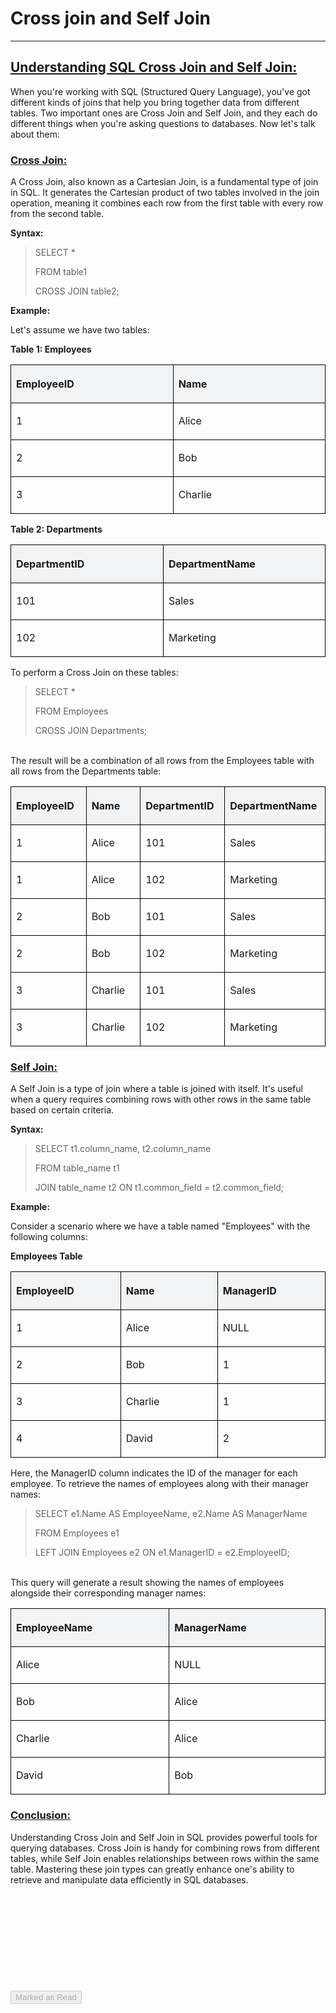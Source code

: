 
<div class="track_article_contents__9JJFV"><h1 class="track_title__g20mM">Cross join and Self Join</h1><hr><div class="track_body__GeGQu"><h2><u><span class="GFGEditorTheme__textUnderline">Understanding SQL Cross Join and Self Join:</span></u></h2><p dir="ltr"><span>When you're working with SQL (Structured Query Language), you've got different kinds of joins that help you bring together data from different tables. Two important ones are Cross Join and Self Join, and they each do different things when you're asking questions to databases. Now let's talk about them:</span></p><h3><u><span class="GFGEditorTheme__textUnderline">Cross Join:</span></u></h3><p dir="ltr"><span>A Cross Join, also known as a Cartesian Join, is a fundamental type of join in SQL. It generates the Cartesian product of two tables involved in the join operation, meaning it combines each row from the first table with every row from the second table.</span></p><p dir="ltr"><b><strong>Syntax:</strong></b></p><blockquote><p dir="ltr"><span>SELECT * </span></p><p dir="ltr"><span>FROM table1</span></p><p dir="ltr"><span>CROSS JOIN table2;</span></p></blockquote><p dir="ltr"><b><strong>Example:</strong></b></p><p dir="ltr"><span>Let's assume we have two tables:</span></p><p dir="ltr"><b><strong>Table 1: Employees</strong></b></p><table class="GFGEditorTheme__table"><colgroup><col><col></colgroup><tbody><tr><th class="GFGEditorTheme__tableCell GFGEditorTheme__tableCellHeader" style="width: 350px; border: 1px solid black; vertical-align: top; text-align: start; background-color: rgb(242, 243, 245);"><p dir="ltr"><span>EmployeeID	</span></p></th><th class="GFGEditorTheme__tableCell GFGEditorTheme__tableCellHeader" style="width: 350px; border: 1px solid black; vertical-align: top; text-align: start; background-color: rgb(242, 243, 245);"><p dir="ltr"><span>Name</span></p></th></tr><tr><td class="GFGEditorTheme__tableCell" style="width: 350px; border: 1px solid black; vertical-align: top; text-align: start;"><p><span>1</span></p></td><td class="GFGEditorTheme__tableCell" style="width: 350px; border: 1px solid black; vertical-align: top; text-align: start;"><p dir="ltr"><span>Alice</span></p></td></tr><tr><td class="GFGEditorTheme__tableCell" style="width: 350px; border: 1px solid black; vertical-align: top; text-align: start;"><p><span>2</span></p></td><td class="GFGEditorTheme__tableCell" style="width: 350px; border: 1px solid black; vertical-align: top; text-align: start;"><p dir="ltr"><span>Bob</span></p></td></tr><tr><td class="GFGEditorTheme__tableCell" style="width: 350px; border: 1px solid black; vertical-align: top; text-align: start;"><p><span>3</span></p></td><td class="GFGEditorTheme__tableCell" style="width: 350px; border: 1px solid black; vertical-align: top; text-align: start;"><p dir="ltr"><span>Charlie</span></p></td></tr></tbody></table><p dir="ltr"><b><strong>Table 2: Departments</strong></b></p><table class="GFGEditorTheme__table"><colgroup><col><col></colgroup><tbody><tr><th class="GFGEditorTheme__tableCell GFGEditorTheme__tableCellHeader" style="width: 350px; border: 1px solid black; vertical-align: top; text-align: start; background-color: rgb(242, 243, 245);"><p dir="ltr"><span>DepartmentID</span></p></th><th class="GFGEditorTheme__tableCell GFGEditorTheme__tableCellHeader" style="width: 350px; border: 1px solid black; vertical-align: top; text-align: start; background-color: rgb(242, 243, 245);"><p dir="ltr"><span>DepartmentName</span></p></th></tr><tr><td class="GFGEditorTheme__tableCell" style="width: 350px; border: 1px solid black; vertical-align: top; text-align: start;"><p><span>101</span></p></td><td class="GFGEditorTheme__tableCell" style="width: 350px; border: 1px solid black; vertical-align: top; text-align: start;"><p dir="ltr"><span>Sales</span></p></td></tr><tr><td class="GFGEditorTheme__tableCell" style="width: 350px; border: 1px solid black; vertical-align: top; text-align: start;"><p><span>102</span></p></td><td class="GFGEditorTheme__tableCell" style="width: 350px; border: 1px solid black; vertical-align: top; text-align: start;"><p dir="ltr"><span>Marketing</span></p></td></tr></tbody></table><p dir="ltr"><span>To perform a Cross Join on these tables:</span></p><blockquote><p dir="ltr"><span>SELECT *</span></p><p dir="ltr"><span>FROM Employees</span></p><p dir="ltr"><span>CROSS JOIN Departments;</span></p></blockquote><p dir="ltr"><br><span>The result will be a combination of all rows from the Employees table with all rows from the Departments table:</span></p><table class="GFGEditorTheme__table"><colgroup><col><col><col><col></colgroup><tbody><tr><th class="GFGEditorTheme__tableCell GFGEditorTheme__tableCellHeader" style="width: 175px; border: 1px solid black; vertical-align: top; text-align: start; background-color: rgb(242, 243, 245);"><p dir="ltr"><span>EmployeeID</span></p></th><th class="GFGEditorTheme__tableCell GFGEditorTheme__tableCellHeader" style="width: 175px; border: 1px solid black; vertical-align: top; text-align: start; background-color: rgb(242, 243, 245);"><p dir="ltr"><span>Name</span></p></th><th class="GFGEditorTheme__tableCell GFGEditorTheme__tableCellHeader" style="width: 175px; border: 1px solid black; vertical-align: top; text-align: start; background-color: rgb(242, 243, 245);"><p dir="ltr"><span>DepartmentID</span></p></th><th class="GFGEditorTheme__tableCell GFGEditorTheme__tableCellHeader" style="width: 175px; border: 1px solid black; vertical-align: top; text-align: start; background-color: rgb(242, 243, 245);"><p dir="ltr"><span>DepartmentName</span></p></th></tr><tr><td class="GFGEditorTheme__tableCell" style="width: 175px; border: 1px solid black; vertical-align: top; text-align: start;"><p><span>1</span></p></td><td class="GFGEditorTheme__tableCell" style="width: 175px; border: 1px solid black; vertical-align: top; text-align: start;"><p dir="ltr"><span>Alice</span></p></td><td class="GFGEditorTheme__tableCell" style="width: 175px; border: 1px solid black; vertical-align: top; text-align: start;"><p><span>101</span></p></td><td class="GFGEditorTheme__tableCell" style="width: 175px; border: 1px solid black; vertical-align: top; text-align: start;"><p dir="ltr"><span>Sales</span></p></td></tr><tr><td class="GFGEditorTheme__tableCell" style="width: 175px; border: 1px solid black; vertical-align: top; text-align: start;"><p><span>1</span></p></td><td class="GFGEditorTheme__tableCell" style="width: 175px; border: 1px solid black; vertical-align: top; text-align: start;"><p dir="ltr"><span>Alice</span></p></td><td class="GFGEditorTheme__tableCell" style="width: 175px; border: 1px solid black; vertical-align: top; text-align: start;"><p><span>102</span></p></td><td class="GFGEditorTheme__tableCell" style="width: 175px; border: 1px solid black; vertical-align: top; text-align: start;"><p dir="ltr"><span>Marketing</span></p></td></tr><tr><td class="GFGEditorTheme__tableCell" style="width: 175px; border: 1px solid black; vertical-align: top; text-align: start;"><p><span>2</span></p></td><td class="GFGEditorTheme__tableCell" style="width: 175px; border: 1px solid black; vertical-align: top; text-align: start;"><p dir="ltr"><span>Bob</span></p></td><td class="GFGEditorTheme__tableCell" style="width: 175px; border: 1px solid black; vertical-align: top; text-align: start;"><p><span>101</span></p></td><td class="GFGEditorTheme__tableCell" style="width: 175px; border: 1px solid black; vertical-align: top; text-align: start;"><p dir="ltr"><span>Sales</span></p></td></tr><tr><td class="GFGEditorTheme__tableCell" style="width: 175px; border: 1px solid black; vertical-align: top; text-align: start;"><p><span>2</span></p></td><td class="GFGEditorTheme__tableCell" style="width: 175px; border: 1px solid black; vertical-align: top; text-align: start;"><p dir="ltr"><span>Bob</span></p></td><td class="GFGEditorTheme__tableCell" style="width: 175px; border: 1px solid black; vertical-align: top; text-align: start;"><p><span>102</span></p></td><td class="GFGEditorTheme__tableCell" style="width: 175px; border: 1px solid black; vertical-align: top; text-align: start;"><p dir="ltr"><span>Marketing</span></p></td></tr><tr><td class="GFGEditorTheme__tableCell" style="width: 175px; border: 1px solid black; vertical-align: top; text-align: start;"><p><span>3</span></p></td><td class="GFGEditorTheme__tableCell" style="width: 175px; border: 1px solid black; vertical-align: top; text-align: start;"><p dir="ltr"><span>Charlie</span></p></td><td class="GFGEditorTheme__tableCell" style="width: 175px; border: 1px solid black; vertical-align: top; text-align: start;"><p><span>101</span></p></td><td class="GFGEditorTheme__tableCell" style="width: 175px; border: 1px solid black; vertical-align: top; text-align: start;"><p dir="ltr"><span>Sales</span></p></td></tr><tr><td class="GFGEditorTheme__tableCell" style="width: 175px; border: 1px solid black; vertical-align: top; text-align: start;"><p><span>3</span></p></td><td class="GFGEditorTheme__tableCell" style="width: 175px; border: 1px solid black; vertical-align: top; text-align: start;"><p dir="ltr"><span>Charlie</span></p></td><td class="GFGEditorTheme__tableCell" style="width: 175px; border: 1px solid black; vertical-align: top; text-align: start;"><p><span>102</span></p></td><td class="GFGEditorTheme__tableCell" style="width: 175px; border: 1px solid black; vertical-align: top; text-align: start;"><p dir="ltr"><span>Marketing</span></p></td></tr></tbody></table><h3><u><b><strong class="GFGEditorTheme__textUnderline">Self Join:</strong></b></u></h3><p dir="ltr"><span>A Self Join is a type of join where a table is joined with itself. It's useful when a query requires combining rows with other rows in the same table based on certain criteria.</span></p><p dir="ltr"><b><strong>Syntax:</strong></b></p><blockquote><p dir="ltr"><span>SELECT t1.column_name, t2.column_name</span></p><p dir="ltr"><span>FROM table_name t1</span></p><p dir="ltr"><span>JOIN table_name t2 ON t1.common_field = t2.common_field;</span></p></blockquote><p dir="ltr"><b><strong>Example:</strong></b></p><p dir="ltr"><span>Consider a scenario where we have a table named "Employees" with the following columns:</span></p><p dir="ltr"><b><strong>Employees Table</strong></b></p><table class="GFGEditorTheme__table"><colgroup><col><col><col></colgroup><tbody><tr><th class="GFGEditorTheme__tableCell GFGEditorTheme__tableCellHeader" style="width: 233.333px; border: 1px solid black; vertical-align: top; text-align: start; background-color: rgb(242, 243, 245);"><p dir="ltr"><span>EmployeeID</span></p></th><th class="GFGEditorTheme__tableCell GFGEditorTheme__tableCellHeader" style="width: 233.333px; border: 1px solid black; vertical-align: top; text-align: start; background-color: rgb(242, 243, 245);"><p dir="ltr"><span>Name</span></p></th><th class="GFGEditorTheme__tableCell GFGEditorTheme__tableCellHeader" style="width: 233.333px; border: 1px solid black; vertical-align: top; text-align: start; background-color: rgb(242, 243, 245);"><p dir="ltr"><span>ManagerID</span></p></th></tr><tr><td class="GFGEditorTheme__tableCell" style="width: 233.333px; border: 1px solid black; vertical-align: top; text-align: start;"><p><span>1</span></p></td><td class="GFGEditorTheme__tableCell" style="width: 233.333px; border: 1px solid black; vertical-align: top; text-align: start;"><p dir="ltr"><span>Alice</span></p></td><td class="GFGEditorTheme__tableCell" style="width: 233.333px; border: 1px solid black; vertical-align: top; text-align: start;"><p dir="ltr"><span>NULL</span></p></td></tr><tr><td class="GFGEditorTheme__tableCell" style="width: 233.333px; border: 1px solid black; vertical-align: top; text-align: start;"><p><span>2</span></p></td><td class="GFGEditorTheme__tableCell" style="width: 233.333px; border: 1px solid black; vertical-align: top; text-align: start;"><p dir="ltr"><span>Bob</span></p></td><td class="GFGEditorTheme__tableCell" style="width: 233.333px; border: 1px solid black; vertical-align: top; text-align: start;"><p><span>1</span></p></td></tr><tr><td class="GFGEditorTheme__tableCell" style="width: 233.333px; border: 1px solid black; vertical-align: top; text-align: start;"><p><span>3</span></p></td><td class="GFGEditorTheme__tableCell" style="width: 233.333px; border: 1px solid black; vertical-align: top; text-align: start;"><p dir="ltr"><span>Charlie</span></p></td><td class="GFGEditorTheme__tableCell" style="width: 233.333px; border: 1px solid black; vertical-align: top; text-align: start;"><p><span>1</span></p></td></tr><tr><td class="GFGEditorTheme__tableCell" style="width: 233.333px; border: 1px solid black; vertical-align: top; text-align: start;"><p><span>4</span></p></td><td class="GFGEditorTheme__tableCell" style="width: 233.333px; border: 1px solid black; vertical-align: top; text-align: start;"><p dir="ltr"><span>David</span></p></td><td class="GFGEditorTheme__tableCell" style="width: 233.333px; border: 1px solid black; vertical-align: top; text-align: start;"><p><span>2</span></p></td></tr></tbody></table><p dir="ltr"><span>Here, the ManagerID column indicates the ID of the manager for each employee. To retrieve the names of employees along with their manager names:</span></p><blockquote><p dir="ltr"><span>SELECT e1.Name AS EmployeeName, e2.Name AS ManagerName</span></p><p dir="ltr"><span>FROM Employees e1</span></p><p dir="ltr"><span>LEFT JOIN Employees e2 ON e1.ManagerID = e2.EmployeeID;</span></p></blockquote><p dir="ltr"><br><span>This query will generate a result showing the names of employees alongside their corresponding manager names:</span></p><table class="GFGEditorTheme__table"><colgroup><col><col></colgroup><tbody><tr><th class="GFGEditorTheme__tableCell GFGEditorTheme__tableCellHeader" style="width: 350px; border: 1px solid black; vertical-align: top; text-align: start; background-color: rgb(242, 243, 245);"><p dir="ltr"><span>EmployeeName</span></p></th><th class="GFGEditorTheme__tableCell GFGEditorTheme__tableCellHeader" style="width: 350px; border: 1px solid black; vertical-align: top; text-align: start; background-color: rgb(242, 243, 245);"><p dir="ltr"><span>ManagerName</span></p></th></tr><tr><td class="GFGEditorTheme__tableCell" style="width: 350px; border: 1px solid black; vertical-align: top; text-align: start;"><p dir="ltr"><span>Alice</span></p></td><td class="GFGEditorTheme__tableCell" style="width: 350px; border: 1px solid black; vertical-align: top; text-align: start;"><p dir="ltr"><span>NULL</span></p></td></tr><tr><td class="GFGEditorTheme__tableCell" style="width: 350px; border: 1px solid black; vertical-align: top; text-align: start;"><p dir="ltr"><span>Bob</span></p></td><td class="GFGEditorTheme__tableCell" style="width: 350px; border: 1px solid black; vertical-align: top; text-align: start;"><p dir="ltr"><span>Alice</span></p></td></tr><tr><td class="GFGEditorTheme__tableCell" style="width: 350px; border: 1px solid black; vertical-align: top; text-align: start;"><p dir="ltr"><span>Charlie</span></p></td><td class="GFGEditorTheme__tableCell" style="width: 350px; border: 1px solid black; vertical-align: top; text-align: start;"><p dir="ltr"><span>Alice</span></p></td></tr><tr><td class="GFGEditorTheme__tableCell" style="width: 350px; border: 1px solid black; vertical-align: top; text-align: start;"><p dir="ltr"><span>David</span></p></td><td class="GFGEditorTheme__tableCell" style="width: 350px; border: 1px solid black; vertical-align: top; text-align: start;"><p dir="ltr"><span>Bob</span></p></td></tr></tbody></table><h3><u><b><strong class="GFGEditorTheme__textUnderline">Conclusion:</strong></b></u></h3><p dir="ltr"><span>Understanding Cross Join and Self Join in SQL provides powerful tools for querying databases. Cross Join is handy for combining rows from different tables, while Self Join enables relationships between rows within the same table. Mastering these join types can greatly enhance one's ability to retrieve and manipulate data efficiently in SQL databases.</span></p><p dir="ltr"><br></p><p dir="ltr"><br></p><p dir="ltr"><br></p><p dir="ltr"><br></p><p dir="ltr"><br></p></div><div class="track_mark_as_read_btn__qp09Q g-mt-5"><button class="ui green disabled button" disabled="" tabindex="-1">Marked as Read</button></div></div>
